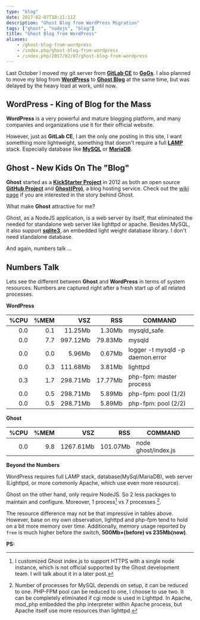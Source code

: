 ```yaml
---
type: "blog"
date: 2017-02-07T18:21:11Z
description: "Ghost Blog from WordPress Migration"
tags: ["ghost", "nodejs", "blog"]
title: "Ghost Blog from WordPress"
aliases:
    - /ghost-blog-from-wordpress
    - /index.php/ghost-blog-from-wordpress
    - /index.php/2017/02/07/ghost-blog-from-wordpress
---
```


Last October I moved my git server from __[GitLab CE](https://about.gitlab.com/features/#community)__ to __[GoGs](https://gogs.io)__. I also planned to move my blog from __[WordPress](https://wordpress.com)__ to __[Ghost Blog](https://ghost.org)__ at the same time, but was delayed by the heavy load at work, until now.
<!--more-->

## WordPress - King of Blog for the Mass

__WordPress__ is a very powerful and mature blogging platform, and many companies and organizations use it for their official website.

However, just as __GitLab CE__, I am the only one posting in this site, I want something more lightweight, something that doesn't require a full __[LAMP](https://en.wikipedia.org/wiki/LAMP_(software_bundle))__ stack. Especially database like __[MySQL](https://mysql.com)__ or __[MariaDB](https://mariadb.org)__.

## Ghost - New Kids On The "Blog"

__Ghost__ started as a __[KickStarter Project](https://www.kickstarter.com/projects/johnonolan/ghost-just-a-blogging-platform)__ in 2012 as both an open source __[GitHub Project](https://github.com/TryGhost/Ghost)__ and  __[Ghost(Pro)](https://ghost.org/pricing/)__, a blog hosting service. Check out the [wiki page](https://en.wikipedia.org/wiki/Ghost_(blogging_platform)) if you are interested in the story behind Ghost.

What make __Ghost__ attractive for me?

Ghost, as a NodeJS application, is a web server by itself, that eliminated the needed for standalone web server like lighttpd or apache. Besides MySQL, it also support __[sqlite3](http://sqlite.org)__, an embedded light weight database library. I don't need standalone database.

And again, numbers talk ...

## Numbers Talk

Lets see the different between __Ghost__ and __WordPress__ in terms of system resources. Numbers are captured right after a fresh start up of all related processes.

__WordPress__

|%CPU|%MEM|VSZ|RSS|COMMAND|
|---:|---:|---:|---:|---|
|0.0|0.1|11.25Mb|1.30Mb|mysqld_safe|
|0.0|7.7|997.12Mb|79.83Mb|mysqld|
|0.0|0.0|5.96Mb|0.67Mb|logger -t mysqld -p daemon.error|
|0.0|0.3|111.68Mb|3.81Mb|lighttpd|
|0.3|1.7|298.71Mb|17.77Mb|php-fpm: master process|
|0.0|0.5|298.71Mb|5.89Mb|php-fpm: pool (1/2)|
|0.0|0.5|298.71Mb|5.89Mb|php-fpm: pool (2/2)|

__Ghost__

|%CPU|%MEM|VSZ|RSS|COMMAND|
|---:|---:|---:|---:|---|
|0.0|9.8|1267.61Mb|101.07Mb|node ghost/index.js|

__Beyond the Numbers__

WordPress requires full LAMP stack, database(MySql/MariaDB), web server (Lighttpd, or more commonly Apache, which use even more resource).

Ghost on the other hand, only require NodeJS. So 2 less packages to maintain and configure. Moreover, 1 process[^1] vs 7 processes [^2].

The resource difference may not be that impressive in tables above. However, base on my own observation, lighttpd and php-fpm tend to hold on a bit more memory over time. Additionally, memory usage reported by `free` is much higher before the switch, __500Mb+(before) vs 235Mb(now)__.

__PS:__

[^1]: I customized Ghost index.js to support HTTPS with a single node instance, which is not official supported by the Ghost development team. I will talk about it in a later post.

[^2]: Number of processes for MySQL depends on setup, it can be reduced to one. PHP-FPM pool can be reduced to one, I choose to use two. It can be completely eliminated if cgi mode is used in Lighttpd. In Apache, mod_php  embedded the php interpreter within Apache process, but Apache itself use more resources than lighttpd.
